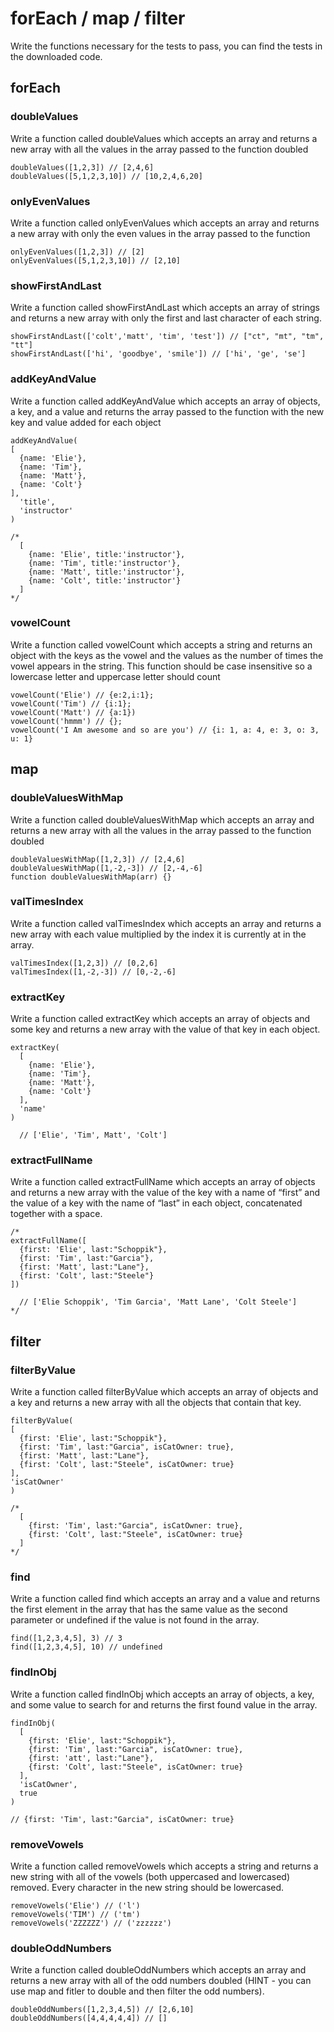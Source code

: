 # forEach / map / filter
Write the functions necessary for the tests to pass, you can find the tests in the downloaded code.

## forEach
### doubleValues
Write a function called doubleValues which accepts an array and returns a new array with all the values in the array passed to the function doubled
```
doubleValues([1,2,3]) // [2,4,6]
doubleValues([5,1,2,3,10]) // [10,2,4,6,20]
```

### onlyEvenValues
Write a function called onlyEvenValues which accepts an array and returns a new array with only the even values in the array passed to the function
```
onlyEvenValues([1,2,3]) // [2]
onlyEvenValues([5,1,2,3,10]) // [2,10]
```

### showFirstAndLast
Write a function called showFirstAndLast which accepts an array of strings and returns a new array with only the first and last character of each string.
```
showFirstAndLast(['colt','matt', 'tim', 'test']) // ["ct", "mt", "tm", "tt"]
showFirstAndLast(['hi', 'goodbye', 'smile']) // ['hi', 'ge', 'se']
```

### addKeyAndValue
Write a function called addKeyAndValue which accepts an array of objects, a key, and a value and returns the array passed to the function with the new key and value added for each object
```
addKeyAndValue(
[
  {name: 'Elie'},
  {name: 'Tim'},
  {name: 'Matt'},
  {name: 'Colt'}
],
  'title',
  'instructor'
)

/*
  [
    {name: 'Elie', title:'instructor'},
    {name: 'Tim', title:'instructor'},
    {name: 'Matt', title:'instructor'},
    {name: 'Colt', title:'instructor'}
  ]
*/
```

### vowelCount
Write a function called vowelCount which accepts a string and returns an object with the keys as the vowel and the values as the number of times the vowel appears in the string. This function should be case insensitive so a lowercase letter and uppercase letter should count
```
vowelCount('Elie') // {e:2,i:1};
vowelCount('Tim') // {i:1};
vowelCount('Matt') // {a:1})
vowelCount('hmmm') // {};
vowelCount('I Am awesome and so are you') // {i: 1, a: 4, e: 3, o: 3, u: 1}
```

## map
### doubleValuesWithMap
Write a function called doubleValuesWithMap which accepts an array and returns a new array with all the values in the array passed to the function doubled
```
doubleValuesWithMap([1,2,3]) // [2,4,6]
doubleValuesWithMap([1,-2,-3]) // [2,-4,-6]
function doubleValuesWithMap(arr) {}
```

### valTimesIndex
Write a function called valTimesIndex which accepts an array and returns a new array with each value multiplied by the index it is currently at in the array.
```
valTimesIndex([1,2,3]) // [0,2,6]
valTimesIndex([1,-2,-3]) // [0,-2,-6]
```

### extractKey
Write a function called extractKey which accepts an array of objects and some key and returns a new array with the value of that key in each object.
```
extractKey(
  [
    {name: 'Elie'},
    {name: 'Tim'},
    {name: 'Matt'},
    {name: 'Colt'}
  ],
  'name'
)

  // ['Elie', 'Tim', Matt', 'Colt']
```

### extractFullName
Write a function called extractFullName which accepts an array of objects and returns a new array with the value of the key with a name of “first” and the value of a key with the name of “last” in each object, concatenated together with a space.
```
/*
extractFullName([
  {first: 'Elie', last:"Schoppik"},
  {first: 'Tim', last:"Garcia"},
  {first: 'Matt', last:"Lane"},
  {first: 'Colt', last:"Steele"}
])

  // ['Elie Schoppik', 'Tim Garcia', 'Matt Lane', 'Colt Steele']
*/
```

## filter
### filterByValue
Write a function called filterByValue which accepts an array of objects and a key and returns a new array with all the objects that contain that key.
```
filterByValue(
[
  {first: 'Elie', last:"Schoppik"},
  {first: 'Tim', last:"Garcia", isCatOwner: true},
  {first: 'Matt', last:"Lane"},
  {first: 'Colt', last:"Steele", isCatOwner: true}
],
'isCatOwner'
)

/*
  [
    {first: 'Tim', last:"Garcia", isCatOwner: true},
    {first: 'Colt', last:"Steele", isCatOwner: true}
  ]
*/
```

### find
Write a function called find which accepts an array and a value and returns the first element in the array that has the same value as the second parameter or undefined if the value is not found in the array.
```
find([1,2,3,4,5], 3) // 3
find([1,2,3,4,5], 10) // undefined
```

### findInObj
Write a function called findInObj which accepts an array of objects, a key, and some value to search for and returns the first found value in the array.
```
findInObj(
  [
    {first: 'Elie', last:"Schoppik"},
    {first: 'Tim', last:"Garcia", isCatOwner: true},
    {first: 'att', last:"Lane"},
    {first: 'Colt', last:"Steele", isCatOwner: true}
  ],
  'isCatOwner',
  true
)

// {first: 'Tim', last:"Garcia", isCatOwner: true}
```

### removeVowels
Write a function called removeVowels which accepts a string and returns a new string with all of the vowels (both uppercased and lowercased) removed. Every character in the new string should be lowercased.
```
removeVowels('Elie') // ('l')
removeVowels('TIM') // ('tm')
removeVowels('ZZZZZZ') // ('zzzzzz')
```

### doubleOddNumbers
Write a function called doubleOddNumbers which accepts an array and returns a new array with all of the odd numbers doubled (HINT - you can use map and fitler to double and then filter the odd numbers).
```
doubleOddNumbers([1,2,3,4,5]) // [2,6,10]
doubleOddNumbers([4,4,4,4,4]) // []
```